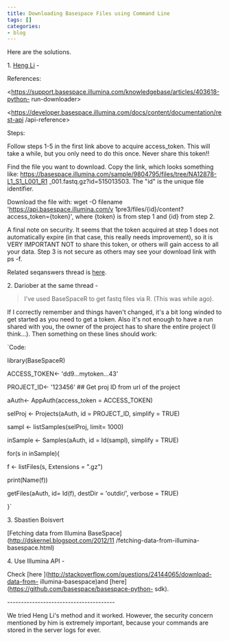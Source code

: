 ```yaml
---
title: Downloading Basespace Files using Command Line
tags: []
categories:
- blog
---
```

Here are the solutions.
<!--more-->

1\. [Heng Li](https://gist.github.com/lh3/54f535b11a9ee5d3be8e) \-

>

References:

<https://support.basespace.illumina.com/knowledgebase/articles/403618-python-
run-downloader>

<https://developer.basespace.illumina.com/docs/content/documentation/rest-api
/api-reference>

Steps:

Follow steps 1-5 in the first link above to acquire access_token. This will
take a while, but you only need to do this once. Never share this token!!

Find the file you want to download. Copy the link, which looks something like:
https://basespace.illumina.com/sample/9804795/files/tree/NA12878-L1_S1_L001_R1
_001.fastq.gz?id=515013503. The "id" is the unique file identifier.

Download the file with: wget -O filename 'https://api.basespace.illumina.com/v
1pre3/files/{id}/content?access_token={token}', where {token} is from step 1
and {id} from step 2.

A final note on security. It seems that the token acquired at step 1 does not
automatically expire (in that case, this really needs improvement), so it is
VERY IMPORTANT NOT to share this token, or others will gain access to all your
data. Step 3 is not secure as others may see your download link with ps -f.

Related seqanswers thread is
[here](http://seqanswers.com/forums/showthread.php?t=47633).

2\. Dariober at the same thread -

> I've used BaseSpaceR to get fastq files via R. (This was while ago).

If I correctly remember and things haven't changed, it's a bit long winded to
get started as you need to get a token. Also it's not enough to have a run
shared with you, the owner of the project has to share the entire project (I
think...). Then something on these lines should work:

`Code:

library(BaseSpaceR)

ACCESS_TOKEN<\- 'dd9...mytoken...43'

PROJECT_ID<\- '123456' ## Get proj ID from url of the project

aAuth<\- AppAuth(access_token = ACCESS_TOKEN)

selProj <\- Projects(aAuth, id = PROJECT_ID, simplify = TRUE)

sampl <\- listSamples(selProj, limit= 1000)

inSample <\- Samples(aAuth, id = Id(sampl), simplify = TRUE)

for(s in inSample){

f <\- listFiles(s, Extensions = ".gz")

print(Name(f))

getFiles(aAuth, id= Id(f), destDir = 'outdir/', verbose = TRUE)

}`

3\. Sbastien Boisvert

[Fetching data from Illumina BaseSpace](http://dskernel.blogspot.com/2012/11
/fetching-data-from-illumina-basespace.html)

4\. Use Illumina API -

Check [here ](http://stackoverflow.com/questions/24144065/download-data-from-
illumina-basespace)and [here](https://github.com/basespace/basespace-python-
sdk).

\---------------------------------------

We tried Heng Li's method and it worked. However, the security concern
mentioned by him is extremely important, because your commands are stored in
the server logs for ever.


